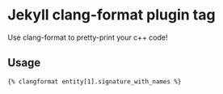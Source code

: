 # Jekyll clang-format plugin tag

Use clang-format to pretty-print your c++ code!

## Usage

```
{% clangformat entity[1].signature_with_names %}
```
